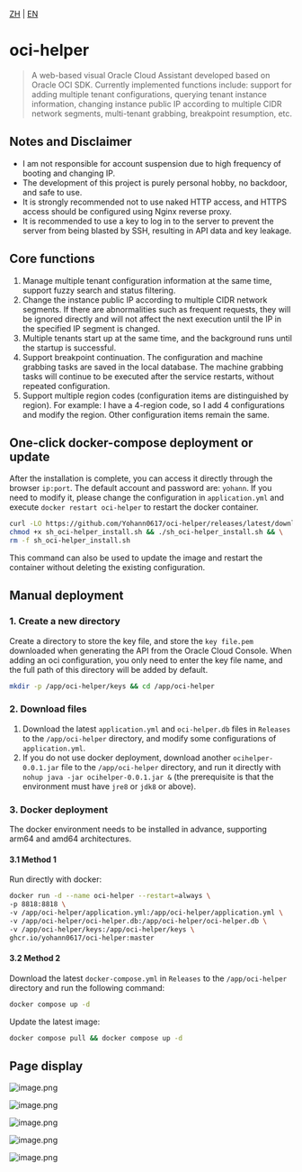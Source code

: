 [ZH](README.md) | [EN](README_EN.md)

# oci-helper

> A web-based visual Oracle Cloud Assistant developed based on Oracle OCI SDK. Currently implemented functions include: support for adding multiple tenant configurations, querying tenant instance information, changing instance public IP according to multiple CIDR network segments, multi-tenant grabbing, breakpoint resumption, etc.

## Notes and Disclaimer
- I am not responsible for account suspension due to high frequency of booting and changing IP.
- The development of this project is purely personal hobby, no backdoor, and safe to use.
- It is strongly recommended not to use naked HTTP access, and HTTPS access should be configured using Nginx reverse proxy.
- It is recommended to use a key to log in to the server to prevent the server from being blasted by SSH, resulting in API data and key leakage.

## Core functions

1. Manage multiple tenant configuration information at the same time, support fuzzy search and status filtering.
2. Change the instance public IP according to multiple CIDR network segments. If there are abnormalities such as frequent requests, they will be ignored directly and will not affect the next execution until the IP in the specified IP segment is changed.
3. Multiple tenants start up at the same time, and the background runs until the startup is successful.
4. Support breakpoint continuation. The configuration and machine grabbing tasks are saved in the local database. The machine grabbing tasks will continue to be executed after the service restarts, without repeated configuration.
5. Support multiple region codes (configuration items are distinguished by region). For example: I have a 4-region code, so I add 4 configurations and modify the region. Other configuration items remain the same.

## One-click docker-compose deployment or update

After the installation is complete, you can access it directly through the browser `ip:port`. The default account and password are: `yohann`. If you need to modify it, please change the configuration in `application.yml` and execute `docker restart oci-helper` to restart the docker container.

```bash
curl -LO https://github.com/Yohann0617/oci-helper/releases/latest/download/sh_oci-helper_install.sh && \
chmod +x sh_oci-helper_install.sh && ./sh_oci-helper_install.sh && \
rm -f sh_oci-helper_install.sh
```

This command can also be used to update the image and restart the container without deleting the existing configuration.

## Manual deployment

### 1. Create a new directory
Create a directory to store the key file, and store the `key file.pem` downloaded when generating the API from the Oracle Cloud Console. When adding an oci configuration, you only need to enter the key file name, and the full path of this directory will be added by default.
```bash
mkdir -p /app/oci-helper/keys && cd /app/oci-helper
```

### 2. Download files

1. Download the latest `application.yml` and `oci-helper.db` files in `Releases` to the `/app/oci-helper` directory, and modify some configurations of `application.yml`.
2. If you do not use docker deployment, download another `ocihelper-0.0.1.jar` file to the `/app/oci-helper` directory, and run it directly with `nohup java -jar ocihelper-0.0.1.jar &` (the prerequisite is that the environment must have `jre8` or `jdk8` or above).

### 3. Docker deployment

The docker environment needs to be installed in advance, supporting arm64 and amd64 architectures.

#### 3.1 Method 1

Run directly with docker:

```bash
docker run -d --name oci-helper --restart=always \
-p 8818:8818 \
-v /app/oci-helper/application.yml:/app/oci-helper/application.yml \
-v /app/oci-helper/oci-helper.db:/app/oci-helper/oci-helper.db \
-v /app/oci-helper/keys:/app/oci-helper/keys \
ghcr.io/yohann0617/oci-helper:master
```

#### 3.2 Method 2

Download the latest `docker-compose.yml` in `Releases` to the `/app/oci-helper` directory and run the following command:

```bash
docker compose up -d
```

Update the latest image:

```bash
docker compose pull && docker compose up -d
```

## Page display

![image.png](https://pic1.58cdn.com.cn/nowater/webim/big/n_v26a2f3e2cd0ea4ac787723191f4f32f36.png)

![image.png](https://pic4.58cdn.com.cn/nowater/webim/big/n_v290443ddeb885445399561ab6eb1d7a09.png)

![image.png](https://pic1.58cdn.com.cn/nowater/webim/big/n_v2543323ea3d274c2ca435e2b5dcc3074f.png)

![image.png](https://pic1.58cdn.com.cn/nowater/webim/big/n_v26273e166fd944c5e98a665020c798f95.png)

![image.png](https://pic7.58cdn.com.cn/nowater/webim/big/n_v2a47b5866e28344e695b25a84f568ba05.png)
